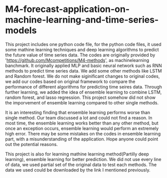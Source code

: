 # M4-forecast-application-on-machine-learning-and-time-series-models

This project includes one python code file,
for the python code files, it used some mathine learning techniques and deep learning algorithms to predict the future value of time series data.
The codes are originally provided by 'https://github.com/Mcompetitions/M4-methods', as machinelearning banchmark. It originally applied MLP and basic neural network such as RNN methods to predict time series data. We add some other methods like LSTM and Random forest. We do not make siginificant changes to original codes, we add our codes based on original framework to compare the performance of different algorithms for predicting time seires data. 
Through further learning, we added the idea of ensemble learning to combine LSTM, random forest, and lasso regression. This project somehow did not show the imporvement of ensemble learning compared to other single methods. 

It is an interesting finding that ensemble learning performs worse than single method. Our team discussed a lot and could not find a reason. In most time, the ensemble learning works better than any other method, but once an exception occurs, ensemble learning would perform an extremely high error. There may be some mistakes on the codes in ensemble learning part, with a misunderstanding of the application.
Hope anyone could point out the potential reasons. 

This project is also for learning mathine learning method(Partilly deep learning), ensemble learning for better prediction. We did not use every line of data, we used partial set of the original data to test each methods. The data we used could be downloaded by the link I mentioned previously.

